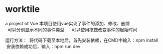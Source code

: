 # worktile
a project of Vue
本项目使用vue实现了事件的添加、修改、删除<br/>
      可以分别显示不同的事件类型
      可以使用拖拽改变事件的起始时间

运行方法：
  将代码下载至本地后，首先安装依赖，在CMD中输入：npm install
  安装依赖成功后，输入：npm run dev
